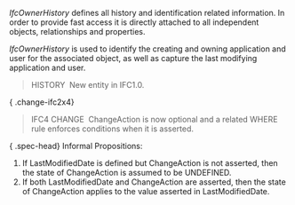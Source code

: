 _IfcOwnerHistory_ defines all history and identification related information. In order to provide fast access it is directly attached to all independent objects, relationships and properties.

_IfcOwnerHistory_ is used to identify the creating and owning application and user for the associated object, as well as capture the last modifying application and user.

> HISTORY&nbsp; New entity in IFC1.0.

{ .change-ifc2x4}
> IFC4 CHANGE&nbsp; ChangeAction is now optional and a related WHERE rule enforces conditions when it is asserted.

{ .spec-head}
Informal Propositions:

1. If LastModifiedDate is defined but ChangeAction is not asserted, then the state of ChangeAction is assumed to be UNDEFINED.
2. If both LastModifiedDate and ChangeAction are asserted, then the state of ChangeAction applies to the value asserted in LastModifiedDate.
